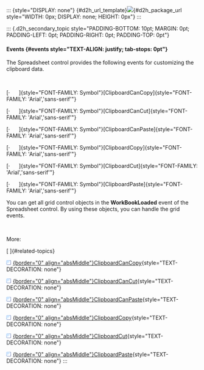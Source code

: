 ::: {style="DISPLAY: none"}
[](ms-xhelp:///?Id=d2h_url_template){#d2h_url_template}![](!package_url!){#d2h_package_url style="WIDTH: 0px; DISPLAY: none; HEIGHT: 0px"}
:::

::: {.d2h_secondary_topic style="PADDING-BOTTOM: 10pt; MARGIN: 0pt; PADDING-LEFT: 0pt; PADDING-RIGHT: 0pt; PADDING-TOP: 0pt"}
#### Events {#events style="TEXT-ALIGN: justify; tab-stops: 0pt"}

The Spreadsheet control provides the following events for customizing the clipboard data.

 

[·      ]{style="FONT-FAMILY: Symbol"}[ClipboardCanCopy]{style="FONT-FAMILY: 'Arial','sans-serif'"}

[·      ]{style="FONT-FAMILY: Symbol"}[ClipboardCanCut]{style="FONT-FAMILY: 'Arial','sans-serif'"}

[·      ]{style="FONT-FAMILY: Symbol"}[ClipboardCanPaste]{style="FONT-FAMILY: 'Arial','sans-serif'"}

[·      ]{style="FONT-FAMILY: Symbol"}[ClipboardCopy]{style="FONT-FAMILY: 'Arial','sans-serif'"}

[·      ]{style="FONT-FAMILY: Symbol"}[ClipboardCut]{style="FONT-FAMILY: 'Arial','sans-serif'"}

[·      ]{style="FONT-FAMILY: Symbol"}[ClipboardPaste]{style="FONT-FAMILY: 'Arial','sans-serif'"}

You can get all grid control objects in the **WorkBookLoaded** event of the Spreadsheet control. By using these objects, you can handle the grid events.

 

More:

[ ]{#related-topics}

[![](button.gif){border="0" align="absMiddle"}ClipboardCanCopy](ms-xhelp:///?Id=f9e94b7d-25f3-492d-85aa-dab5bff7b7f7){style="TEXT-DECORATION: none"}

[![](button.gif){border="0" align="absMiddle"}ClipboardCanCut](ms-xhelp:///?Id=68ccb9b6-4bb5-4ad3-85a8-b44b16b8f38b){style="TEXT-DECORATION: none"}

[![](button.gif){border="0" align="absMiddle"}ClipboardCanPaste](ms-xhelp:///?Id=3035b218-afe4-4e15-a4f3-3b05f256b4bf){style="TEXT-DECORATION: none"}

[![](button.gif){border="0" align="absMiddle"}ClipboardCopy](ms-xhelp:///?Id=9f694a74-fd00-4094-a93d-edd17c0f55e1){style="TEXT-DECORATION: none"}

[![](button.gif){border="0" align="absMiddle"}ClipboardCut](ms-xhelp:///?Id=1bd1d2bb-dd9c-40c0-ad68-0b7842eb48fa){style="TEXT-DECORATION: none"}

[![](button.gif){border="0" align="absMiddle"}ClipboardPaste](ms-xhelp:///?Id=d6fbf562-f0a6-473f-b829-b04c9ac0ce8e){style="TEXT-DECORATION: none"}
:::
